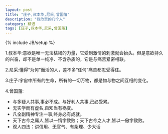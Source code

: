 ```yaml
---
layout: post
title: "庄子,叔本华,尼采,曾国藩"
description: "我欣赏的几个人"
category: 精进 
tags: [庄子,叔本华,尼采,曾国藩]
---
```

{% include JB/setup %}


1.叔本华:意欲是唯一无法枯竭的力量，它受到激情的刺激就会抬头。但是意欲持久的兴奋，却不是单一纯净、不含杂质的，它是与痛苦紧密相联。

2.尼采:懂得“为何”而活的人，差不多“任何”痛苦都忍受得住。

3.庄子:宇宙中所有的生命，所有的一切万物，都是物与物之间互相的变化。

4.曾国藩:

 * 与多疑人共事,事必不成。与好利人共事,己必受累。
 * 无实学而有虚名,自知当有祸变。
 * 凡全副精神专注一事,终身必有成就。
 * 天下古今之庸人,皆以一惰字致败；天下古今之人才,皆以一傲字致败。
 * 观人四法：讲信用、无官气、有条理、少大话
